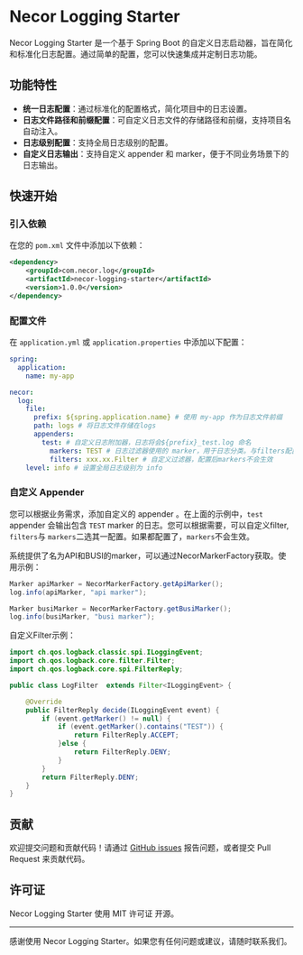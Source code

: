 # Necor Logging Starter

Necor Logging Starter 是一个基于 Spring Boot 的自定义日志启动器，旨在简化和标准化日志配置。通过简单的配置，您可以快速集成并定制日志功能。

## 功能特性

- **统一日志配置**：通过标准化的配置格式，简化项目中的日志设置。
- **日志文件路径和前缀配置**：可自定义日志文件的存储路径和前缀，支持项目名自动注入。
- **日志级别配置**：支持全局日志级别的配置。
- **自定义日志输出**：支持自定义 appender 和 marker，便于不同业务场景下的日志输出。

## 快速开始

### 引入依赖

在您的 `pom.xml` 文件中添加以下依赖：

```xml
<dependency>
	<groupId>com.necor.log</groupId>
	<artifactId>necor-logging-starter</artifactId>
	<version>1.0.0</version>
</dependency>
```

### 配置文件

在 `application.yml` 或 `application.properties` 中添加以下配置：

```yml
spring:
  application:
    name: my-app

necor:
  log:
    file:
      prefix: ${spring.application.name} # 使用 my-app 作为日志文件前缀
      path: logs # 将日志文件存储在logs
      appenders:
        test: # 自定义日志附加器，日志将会${prefix}_test.log 命名
          markers: TEST # 日志过滤器使用的 marker，用于日志分类。与filters配置二选其一
          filters: xxx.xx.Filter # 自定义过滤器，配置后markers不会生效
    level: info # 设置全局日志级别为 info


```

### 自定义 Appender

您可以根据业务需求，添加自定义的 appender 。在上面的示例中，`test` appender 会输出包含 `TEST` marker 的日志。您可以根据需要，可以自定义filter, `filters`与 `markers`二选其一配置。如果都配置了，`markers`不会生效。

系统提供了名为API和BUSI的marker，可以通过NecorMarkerFactory获取。使用示例：

```java
Marker apiMarker = NecorMarkerFactory.getApiMarker();
log.info(apiMarker, "api marker");

Marker busiMarker = NecorMarkerFactory.getBusiMarker();
log.info(busiMarker, "busi marker");
```

自定义Filter示例：

```java
import ch.qos.logback.classic.spi.ILoggingEvent;
import ch.qos.logback.core.filter.Filter;
import ch.qos.logback.core.spi.FilterReply;

public class LogFilter  extends Filter<ILoggingEvent> {

    @Override
    public FilterReply decide(ILoggingEvent event) {
        if (event.getMarker() != null) {
            if (event.getMarker().contains("TEST")) {
                return FilterReply.ACCEPT;
            }else {
                return FilterReply.DENY;
            }
        }
        return FilterReply.DENY;
    }
}

```

## 贡献

欢迎提交问题和贡献代码！请通过 [GitHub issues](https://github.com/yourcompany/necor-logging-starter/issues) 报告问题，或者提交 Pull Request 来贡献代码。

## 许可证

Necor Logging Starter 使用 MIT 许可证 开源。

---

感谢使用 Necor Logging Starter。如果您有任何问题或建议，请随时联系我们。
